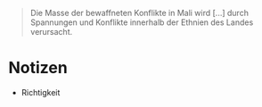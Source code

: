 > Die Masse der bewaffneten Konflikte in Mali wird \[...\] durch Spannungen und Konflikte innerhalb der Ethnien des Landes verursacht.

# Notizen
+ Richtigkeit